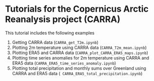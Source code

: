 # Tutorials for the Copernicus Arctic Reanalysis project (CARRA)
This tutorial includes the following examples

1. Getting CARRA data (`CARRA_get_T2m.ipynb`)
2. Plotting 2m temperature using CARRA data (`CARRA_T2m_mean.ipynb`)
3. Plotting ERA5 and CARRA data (`CARRA_plot_CARRA_ERA5_maps.ipynb`)
4. Plotting time series anomalies for 2m temperature using CARRA and ERA5 data (`CARRA_ERA5_time_series_anomaly.ipynb`)
5. Plotting total precipitation and monthly sums over Greenland using CARRA and ERA5 data (`
CARRA_ERA5_total_precipitation.ipynb`)
